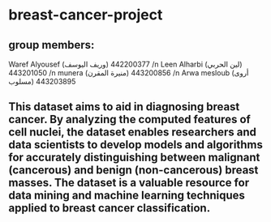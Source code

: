 # breast-cancer-project

## group members:
 Waref Alyousef (وريف اليوسف) 442200377 /n
 Leen Alharbi (لين الحربي) 443201050 /n
 munera (منيرة المقرن) 443200856 /n
 Arwa mesloub (أروى مسلوب) 443203895

 ## This dataset aims to aid in diagnosing breast cancer. By analyzing the computed features of cell nuclei, the dataset enables researchers and data scientists to develop models and algorithms for accurately distinguishing between malignant (cancerous) and benign (non-cancerous) breast masses. The dataset is a valuable resource for data mining and machine learning techniques applied to breast cancer classification.
